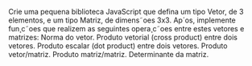 Crie uma pequena biblioteca JavaScript que defina um tipo Vetor, de 3 elementos, e um tipo
Matriz, de dimens˜oes 3x3. Ap´os, implemente fun¸c˜oes que realizem as seguintes opera¸c˜oes entre
estes vetores e matrizes:
Norma do vetor.
Produto vetorial (cross product) entre dois vetores.
Produto escalar (dot product) entre dois vetores.
Produto vetor/matriz.
Produto matriz/matriz.
Determinante da matriz.
